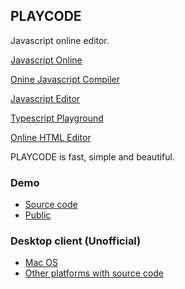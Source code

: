 ## PLAYCODE
Javascript online editor. 

[Javascript Online](https://playcode.io/javascript-online)

[Onine Javascript Compiler](https://playcode.io/online-javascript-compiler)

[Javascript Editor](https://playcode.io/javascript-editor)

[Typescript Playground](https://playcode.io/typescript-playground)

[Online HTML Editor](https://playcode.io/online-html-editor)

PLAYCODE is fast, simple and beautiful.

### Demo 
 - [Source code](https://playcode.io/santa?tabs=game.js&output)
 - [Public](http://santa.playcode.io)

### Desktop client (Unofficial)
- [Mac OS](https://github.com/playcode/playcode-desktop/releases)
- [Other platforms with source code](https://github.com/playcode/playcode-desktop)
